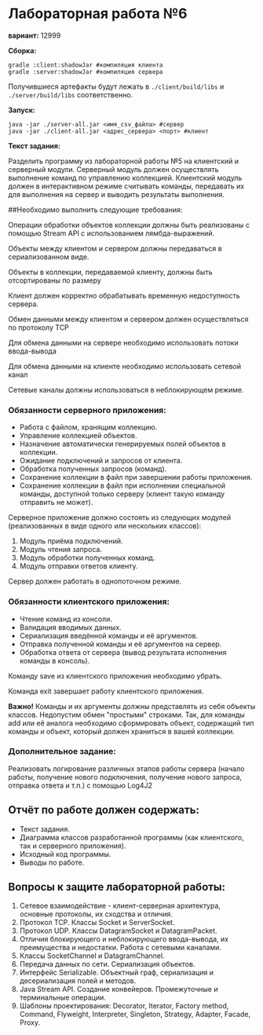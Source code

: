 # Лабораторная работа №6
**вариант:** 12999

**Сборка:**
```
gradle :client:shadowJar #компиляция клиента
gradle :server:shadowJar #компиляция сервера
```
Получившиеся артефакты будут лежать в `./client/build/libs` и `./server/build/libs` соответственно.

**Запуск:**
```
java -jar ./server-all.jar <имя_csv_файла> #сервер
java -jar ./client-all.jar <адрес_сервера> <порт> #клиент
```
**Текст задания:**

Разделить программу из лабораторной работы №5 на клиентский и серверный модули. Серверный модуль должен осуществлять выполнение команд по управлению коллекцией. Клиентский модуль должен в интерактивном режиме считывать команды, передавать их для выполнения на сервер и выводить результаты выполнения.

##Необходимо выполнить следующие требования:

Операции обработки объектов коллекции должны быть реализованы с помощью Stream API с использованием лямбда-выражений.

Объекты между клиентом и сервером должны передаваться в сериализованном виде.

Объекты в коллекции, передаваемой клиенту, должны быть отсортированы по размеру

Клиент должен корректно обрабатывать временную недоступность сервера.

Обмен данными между клиентом и сервером должен осуществляться по протоколу TCP

Для обмена данными на сервере необходимо использовать потоки ввода-вывода

Для обмена данными на клиенте необходимо использовать сетевой канал

Сетевые каналы должны использоваться в неблокирующем режиме.

### Обязанности серверного приложения:
* Работа с файлом, хранящим коллекцию.
* Управление коллекцией объектов.
* Назначение автоматически генерируемых полей объектов в коллекции.
* Ожидание подключений и запросов от клиента.
* Обработка полученных запросов (команд).
* Сохранение коллекции в файл при завершении работы приложения.
* Сохранение коллекции в файл при исполнении специальной команды, доступной только серверу (клиент такую команду отправить не может).

Серверное приложение должно состоять из следующих модулей (реализованных в виде одного или нескольких классов):
1. Модуль приёма подключений.
1. Модуль чтения запроса.
1. Модуль обработки полученных команд.
1. Модуль отправки ответов клиенту.

Сервер должен работать в однопоточном режиме.
### Обязанности клиентского приложения:
* Чтение команд из консоли.
* Валидация вводимых данных.
* Сериализация введённой команды и её аргументов.
* Отправка полученной команды и её аргументов на сервер.
* Обработка ответа от сервера (вывод результата исполнения команды в консоль).

Команду save из клиентского приложения необходимо убрать.

Команда exit завершает работу клиентского приложения.

**Важно!** Команды и их аргументы должны представлять из себя объекты классов. Недопустим обмен "простыми" строками. Так, для команды add или её аналога необходимо сформировать объект, содержащий тип команды и объект, который должен храниться в вашей коллекции.

### Дополнительное задание:
Реализовать логирование различных этапов работы сервера (начало работы, получение нового подключения, получение нового запроса, отправка ответа и т.п.) с помощью Log4J2

## Отчёт по работе должен содержать:
* Текст задания.
* Диаграмма классов разработанной программы (как клиентского, так и серверного приложения).
* Исходный код программы.
* Выводы по работе.

## Вопросы к защите лабораторной работы:
1. Сетевое взаимодействие - клиент-серверная архитектура, основные протоколы, их сходства и отличия.
1. Протокол TCP. Классы Socket и ServerSocket.
1. Протокол UDP. Классы DatagramSocket и DatagramPacket.
1. Отличия блокирующего и неблокирующего ввода-вывода, их преимущества и недостатки. Работа с сетевыми каналами.
1. Классы SocketChannel и DatagramChannel.
1. Передача данных по сети. Сериализация объектов.
1. Интерфейс Serializable. Объектный граф, сериализация и десериализация полей и методов.
1. Java Stream API. Создание конвейеров. Промежуточные и терминальные операции.
1. Шаблоны проектирования: Decorator, Iterator, Factory method, Command, Flyweight, Interpreter, Singleton, Strategy, Adapter, Facade, Proxy.